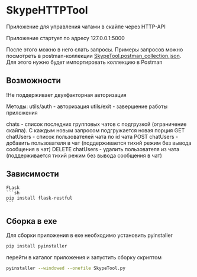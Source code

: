 # SkypeHTTPTool

Приложение для управления чатами в скайпе через HTTP-API

Приложение стартует по адресу 127.0.0.1:5000

После этого можно в него слать запросы. Примеры запросов можно посмотреть в postman-коллекции 
[SkypeTool.postman_collection.json](SkypeTool.postman_collection.json). Для этого нужно будет импортировать коллекцию в Postman

## Возможности
!Не поддерживает двухфакторная авторизация

Методы:
utils/auth - авторизация
utils/exit - завершение работы приложения

chats - список последних групповых чатов с подгрузкой (ограничение скайпа). С каждым новым запросом подгружается новая порция
GET chatUsers - список пользователей чата по id чата
POST chatUsers - добавить пользователя в чат (поддерживается тихий режим без вывода сообщения в чат)
DELETE chatUsers - удалить пользователя из чата (поддерживается тихий режим без вывода сообщения в чат)

## Зависимости 
    FLask
    ```sh 
    pip install flask-restful
    ```

## Сборка в exe
Для сборки приложения в exe необходимо установить pyinstaller 

```sh
pip install pyinstaller
```
перейти в каталог приложения и запустить сборку скриптом

```sh
pyinstaller --windowed --onefile SkypeTool.py
```